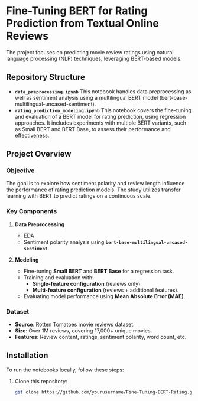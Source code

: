 # Fine-Tuning BERT for Rating Prediction from Textual Online Reviews

The project focuses on predicting movie review ratings using natural language processing (NLP) techniques, leveraging BERT-based models.

## Repository Structure

- **`data_preprocessing.ipynb`**
  This notebook handles data preprocessing as well as sentiment analysis using a multilingual BERT model (bert-base-multilingual-uncased-sentiment). 
- **`rating_prediction_modeling.ipynb`**
  This notebook covers the fine-tuning and evaluation of a BERT model for rating prediction, using regression approaches. It includes experiments with multiple BERT variants, such as Small BERT and BERT Base, to assess their
  performance and effectiveness.
  
## Project Overview

### Objective
The goal is to explore how sentiment polarity and review length influence the performance of rating prediction models. The study utilizes transfer learning with BERT to predict ratings on a continuous scale.

### Key Components
1. **Data Preprocessing**  
   - EDA  
   - Sentiment polarity analysis using **`bert-base-multilingual-uncased-sentiment`**.  

2. **Modeling**  
   - Fine-tuning **Small BERT** and **BERT Base** for a regression task.  
   - Training and evaluation with:  
     - **Single-feature configuration** (reviews only).  
     - **Multi-feature configuration** (reviews + additional features).  
   - Evaluating model performance using **Mean Absolute Error (MAE)**. 

### Dataset
- **Source**: Rotten Tomatoes movie reviews dataset.
- **Size**: Over 1M reviews, covering 17,000+ unique movies.
- **Features**: Review content, ratings, sentiment polarity, word count, etc.

## Installation

To run the notebooks locally, follow these steps:

1. Clone this repository:
   ```bash
   git clone https://github.com/yourusername/Fine-Tuning-BERT-Rating.git

